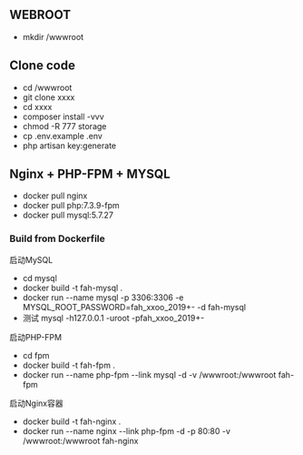 ## WEBROOT
- mkdir /wwwroot

## Clone code
- cd /wwwroot
- git clone xxxx
- cd xxxx
- composer install -vvv
- chmod -R 777 storage
- cp .env.example .env
- php artisan key:generate


## Nginx + PHP-FPM + MYSQL
- docker pull nginx
- docker pull php:7.3.9-fpm
- docker pull mysql:5.7.27

### Build from Dockerfile

启动MySQL
- cd mysql
- docker build -t fah-mysql .
- docker run --name mysql -p 3306:3306  -e MYSQL_ROOT_PASSWORD=fah_xxoo_2019+- -d fah-mysql
- 测试 mysql -h127.0.0.1 -uroot -pfah_xxoo_2019+-

启动PHP-FPM
- cd fpm
- docker build -t fah-fpm .
- docker run --name php-fpm --link mysql -d -v /wwwroot:/wwwroot fah-fpm

启动Nginx容器
- docker build -t fah-nginx .
- docker run --name nginx --link php-fpm -d -p 80:80 -v /wwwroot:/wwwroot fah-nginx

